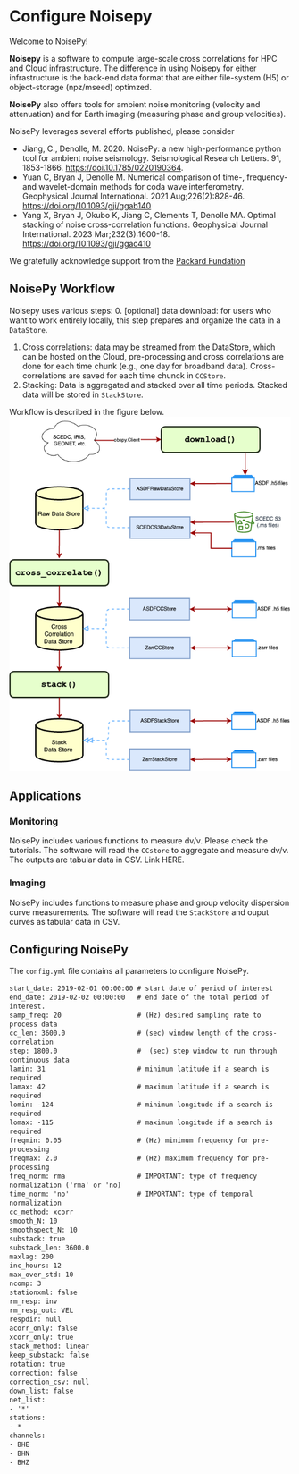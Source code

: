 # Configure Noisepy

Welcome to NoisePy!

**Noisepy** is a software to compute large-scale cross correlations for HPC and Cloud infrastructure. The difference in using Noisepy for either infrastructure is the back-end data format that are either file-system (H5) or object-storage (npz/mseed) optimzed.

 **NoisePy** also offers tools for ambient noise monitoring (velocity and attenuation) and for Earth imaging (measuring phase and group velocities).

 NoisePy leverages several efforts published, please consider

* Jiang, C., Denolle, M. 2020. NoisePy: a new high-performance python tool for ambient noise seismology. Seismological Research Letters. 91, 1853-1866. https://doi.10.1785/0220190364.
* Yuan C, Bryan J, Denolle M. Numerical comparison of time-, frequency-and wavelet-domain methods for coda wave interferometry. Geophysical Journal International. 2021 Aug;226(2):828-46.  https://doi.org/10.1093/gji/ggab140
* Yang X, Bryan J, Okubo K, Jiang C, Clements T, Denolle MA. Optimal stacking of noise cross-correlation functions. Geophysical Journal International. 2023 Mar;232(3):1600-18. https://doi.org/10.1093/gji/ggac410


We gratefully acknowledge support from the [Packard Fundation](www.packard.org)


## NoisePy Workflow

Noisepy uses various steps:
0. [optional] data download: for users who want to work entirely locally, this step prepares and organize the data in a ``DataStore``.
1. Cross correlations: data may be streamed from the DataStore, which can be hosted on the Cloud, pre-processing and cross correlations are done for each time chunk (e.g., one day for broadband data). Cross-correlations are saved for each time chunck in ``CCStore``.
2. Stacking: Data is aggregated and stacked over all time periods. Stacked data will be stored in ``StackStore``.

Workflow is described in the figure below.
<img src="../docs/figures/data_flow.png">

## Applications
### Monitoring
NoisePy includes various functions to measure dv/v. Please check the tutorials. The software will read the ``CCstore`` to aggregate and measure dv/v. The outputs are tabular data in CSV.
Link HERE.
### Imaging
NoisePy includes functions to measure phase and group velocity dispersion curve measurements. The software will read the ``StackStore`` and ouput curves as tabular data in CSV.

## Configuring NoisePy

The ``config.yml`` file contains all parameters to configure NoisePy.

```
start_date: 2019-02-01 00:00:00 # start date of period of interest
end_date: 2019-02-02 00:00:00   # end date of the total period of interest.
samp_freq: 20                   # (Hz) desired sampling rate to process data
cc_len: 3600.0                  # (sec) window length of the cross-correlation
step: 1800.0                    #  (sec) step window to run through continuous data
lamin: 31                       # minimum latitude if a search is required
lamax: 42                       # maximum latitude if a search is required
lomin: -124                     # minimum longitude if a search is required
lomax: -115                     # maximum longitude if a search is required
freqmin: 0.05                   # (Hz) minimum frequency for pre-processing
freqmax: 2.0                    # (Hz) maximum frequency for pre-processing
freq_norm: rma                  # IMPORTANT: type of frequency normalization ('rma' or 'no)
time_norm: 'no'                 # IMPORTANT: type of temporal normalization
cc_method: xcorr
smooth_N: 10
smoothspect_N: 10
substack: true
substack_len: 3600.0
maxlag: 200
inc_hours: 12
max_over_std: 10
ncomp: 3
stationxml: false
rm_resp: inv
rm_resp_out: VEL
respdir: null
acorr_only: false
xcorr_only: true
stack_method: linear
keep_substack: false
rotation: true
correction: false
correction_csv: null
down_list: false
net_list:
- '*'
stations:
- *
channels:
- BHE
- BHN
- BHZ
```
